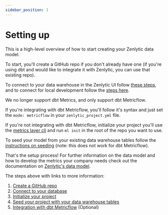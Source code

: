 ```yaml
---
sidebar_position: 1
---
```


# Setting up

This is a high-level overview of how to start creating your Zenlytic data model. 

To start, you'll create a GitHub repo if you don't already have one (if you're using dbt and would like to integrate it with Zenlytic, you can use that existing repo).

To connect to your data warehouse in the Zenlytic UI follow [these steps](3_database_connection.md#zenlytic-connection), and to connect for local development follow the [steps here](3_database_connection.md#local-connection). 

We no longer support dbt Metrics, and only support dbt Metricflow.

If you're integrating with dbt Metricflow, you'll follow it's syntax and just set the `mode: metricflow` in your `zenlytic_project.yml` file.

If you're not integrating with dbt Metricflow, initialize your project you'll use the [metrics layer cli](4_cli.md#initialize) and run `ml init` in the root of the repo you want to use. 

To seed your model from your existing data warehouse tables follow the [instructions on seeding](4_cli.md#seeding) (note: this does not work for dbt Metricflow). 

That's the setup process! For further information on the data model and how to develop the metrics your company needs check out the documentation on [Zenlytic's data model](../4_data_modeling/1_data_modeling.md).

The steps above with links to more information:

1. [Create a GitHub repo](2_git.md)
2. [Connect to your database](3_database_connection.md)
3. [Initialize your project](4_cli.md)
4. [Seed your project with your data warehouse tables](4_cli.md#seeding)
5. [Integration with dbt Metricflow](6_dbt_files.md) (Optional)
